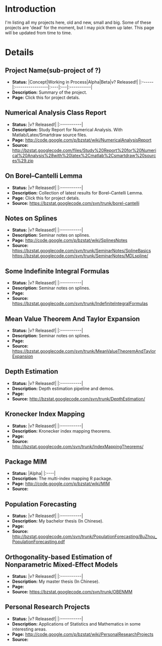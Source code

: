 # Introduction #

I'm listing all my projects here, old and new, small and big.
Some of these projects are 'dead' for the moment, but I may pick them up later.
This page will be updated from time to time.


# Details #

## Project Name(sub-project of ?) ##
  * **Status:** |Concept|Working in Process|Alpha|Beta|v? Released!|
|:------|:-----------------|:----|:---|:-----------|
  * **Description:** Summary of the project.
  * **Page:** Click this for project detals.

## Numerical Analysis Class Report ##
  * **Status:** |v? Released!|
|:-----------|
  * **Description:** Study Report for Numerical Analysis. With Matlab/Latex/Smartdraw source files.
  * **Page:** http://code.google.com/p/bzstat/wiki/NumericalAnalysisReport
  * **Source:** http://bzstat.googlecode.com/files/Study%20Report%20for%20Numerical%20Analysis%28with%20latex%2Cmatlab%2Csmartdraw%20sources%29.zip

## On Borel–Cantelli Lemma ##
  * **Status:** |v? Released!|
|:-----------|
  * **Description:** Collection of latest results for Borel–Cantelli Lemma.
  * **Page:** Click this for project detals.
  * **Source:** https://bzstat.googlecode.com/svn/trunk/borel-cantelli

## Notes on Splines ##
  * **Status:** |v? Released!|
|:-----------|
  * **Description:** Seminar notes on splines.
  * **Page:** http://code.google.com/p/bzstat/wiki/SplinesNotes
  * **Source:** https://bzstat.googlecode.com/svn/trunk/SeminarNotes/SplineBasics
https://bzstat.googlecode.com/svn/trunk/SeminarNotes/MDLspline/

## Some Indefinite Integral Formulas ##
  * **Status:** |v? Released!|
|:-----------|
  * **Description:** Seminar notes on splines.
  * **Page:**
  * **Source:** https://bzstat.googlecode.com/svn/trunk/IndefiniteIntegralFormulas

## Mean Value Theorem And Taylor Expansion ##
  * **Status:** |v? Released!|
|:-----------|
  * **Description:** Seminar notes on splines.
  * **Page:**
  * **Source:** https://bzstat.googlecode.com/svn/trunk/MeanValueTheoremAndTaylorExpansion

## Depth Estimation ##
  * **Status:** |v? Released!|
|:-----------|
  * **Description:** Depth estimation pipeline and demos.
  * **Page:**
  * **Source:** http://bzstat.googlecode.com/svn/trunk/DepthEstimation/

## Kronecker Index Mapping ##
  * **Status:** |v? Released!|
|:-----------|
  * **Description:** Kronecker index mapping theorems.
  * **Page:**
  * **Source:** http://bzstat.googlecode.com/svn/trunk/IndexMappingTheorems/

## Package MIM ##
  * **Status:** |Alpha|
|:----|
  * **Description:** The multi-index mapping R package.
  * **Page:** http://code.google.com/p/bzstat/wiki/MIM
  * **Source:**

## Population Forecasting ##
  * **Status:** |v? Released!|
|:-----------|
  * **Description:** My bachelor thesis (In Chinese).
  * **Page:**
  * **Source:** http://bzstat.googlecode.com/svn/trunk/PopulationForecasting/BuZhou_PopulationForecasting.pdf


## Orthogonality-based Estimation of Nonparametric Mixed-Effect Models ##
  * **Status:** |v? Released!|
|:-----------|
  * **Description:** My master thesis (In Chinese).
  * **Page:**
  * **Source:** https://bzstat.googlecode.com/svn/trunk/OBENMM

## Personal Research Projects ##
  * **Status:** |v? Released!|
|:-----------|
  * **Description:** Applications of Statistics and Mathematics in some interesting areas.
  * **Page:** http://code.google.com/p/bzstat/wiki/PersonalResearchProjects
  * **Source:**